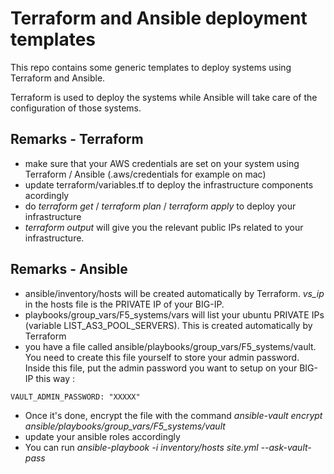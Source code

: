Terraform and Ansible deployment templates
==========================================

This repo contains some generic templates to deploy systems using Terraform and Ansible.

Terraform is used to deploy the systems while Ansible will take care of the configuration of those systems.

Remarks - Terraform
-------------------

* make sure that your AWS credentials are set on your system using Terraform / Ansible (.aws/credentials for example on mac)
* update terraform/variables.tf to deploy the infrastructure components acordingly
* do *terraform get* / *terraform plan* / *terraform apply* to deploy your infrastructure
* *terraform output* will give you the relevant public IPs related to your infrastructure.

Remarks - Ansible
-----------------

* ansible/inventory/hosts will be created automatically by Terraform. *vs_ip* in the hosts file is the PRIVATE IP of your BIG-IP.
* playbooks/group_vars/F5_systems/vars will list your ubuntu PRIVATE IPs (variable LIST_AS3_POOL_SERVERS). This is created automatically by Terraform
* you have a file called ansible/playbooks/group_vars/F5_systems/vault. You need to create this file yourself to store your admin password.  Inside this file, put the admin password you want to setup on your BIG-IP this way :

```
VAULT_ADMIN_PASSWORD: "XXXXX"
```

* Once it's done, encrypt the file with the command *ansible-vault encrypt ansible/playbooks/group_vars/F5_systems/vault*
* update your ansible roles accordingly 
* You can run *ansible-playbook -i inventory/hosts site.yml --ask-vault-pass*